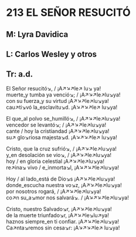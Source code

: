 # 213 EL SEÑOR RESUCITÓ

## M: Lyra Davidica
## L: Carlos Wesley y otros
## Tr: a.d.

El Señor resucitó↘, / ¡A↗↘↗le↗ lu↘ ya!  
muerte_y tumba ya venció↘; / ¡A↗↘↗le↗lu↘ya!  
con su fuerza_y su virtud ¡A↗↘↗le↗lu↘ya!  
cau↗ti↘vó la_esclavitu↘d. ¡A↘↗↘↗le↗ lu↘ya!  

El que_al polvo se_humilló↘, / ¡A↗↘↗le↗lu↘ya!  
vencedor se levantó↘; / ¡A↗↘↗le↗lu↘ya!  
cante / hoy la cristiandad ¡A↗↘↗le↗lu↘ya!  
su↗ glo↘riosa majesta↘d. ¡A↘↗↘↗le↗ lu↘ya!  

Cristo, que la cruz sufrió↘, / ¡A↗↘↗le↗lu↘ya!  
y_en desolación se vio↘, / ¡A↗↘↗le↗lu↘ya!  
hoy / en gloria celestial ¡A↗↘↗le↗lu↘ya!  
re↗ina↘ vivo / e_inmorta↘l, ¡A↘↗↘↗le↗lu↘ya!  

Hoy / al lado_está de Dio↘s ¡A↗↘↗le↗lu↘ya!  
donde_escucha nuestra vo↘z, ¡A↗↘↗le↗lu↘ya!  
por nosotros rogará, / ¡A↗↘↗le↗lu↘ya!  
co↗n su_a↘mor nos salvará↘. / ¡A↘↗↘↗le↗lu↘ya!  

Cristo, nuestro Salvado↘r, ¡A↗↘↗le↗lu↘ya!  
de la muerte triunfado↘r, ¡A↗↘↗le↘lu↗ya!  
haznos siempre_en ti confiar. ¡A↗↘↗le↗lu↘ya!  
Ca↗nta↘remos sin cesa↘r: ¡A↘↗↘↗le↗ lu↘ya!  

